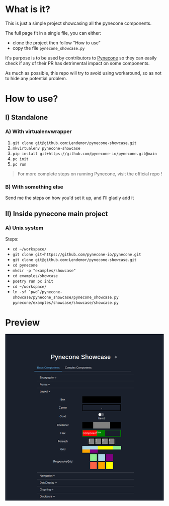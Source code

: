 # What is it?

This is just a simple project showcasing all the pynecone components.

The full page fit in a single file, you can either:
- clone the project then follow "How to use"
- copy the file `pynecone_showcase.py`


It's purpose is to be used by contributors to [Pynecone](https://github.com/pynecone-io/pynecone.git) so they can easily check if any of their PR has detrimental impact on some components.

As much as possible, this repo will try to avoid using workaround, so as not to hide any potential problem.

# How to use?

## I) Standalone

### A) With virtualenvwrapper

1. `git clone git@github.com:Lendemor/pynecone-showcase.git`
1. `mkvirtualenv pynecone-showcase`
2. `pip install git+https://github.com/pynecone-io/pynecone.git@main`
4. `pc init`
5. `pc run`

> For more complete steps on running Pynecone, visit the official repo !

### B) With something else

Send me the steps on how you'd set it up, and I'll gladly add it

## II) Inside pynecone main project
### A) Unix system

Steps:
- `cd ~/workspace/`
- `git clone git+https://github.com/pynecone-io/pynecone.git`
- `git clone git@github.com:Lendemor/pynecone-showcase.git`
- `cd pynecone`
- `mkdir -p "examples/showcase"`
- `cd examples/showcase`
- `poetry run pc init`
- `cd ~/workspace/`
- ```ln -sf `pwd`/pynecone-showcase/pynecone_showcase/pynecone_showcase.py pynecone/examples/showcase/showcase/showcase.py```

# Preview

![A preview of Pynecone Showcase](https://github.com/Lendemor/pynecone-showcase/raw/master/preview.png)
